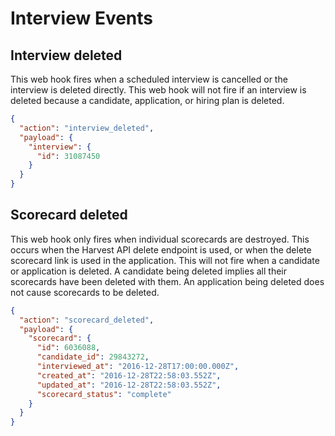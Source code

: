 # Interview Events

## Interview deleted

This web hook fires when a scheduled interview is cancelled or the interview is deleted directly. This web hook will not fire if an interview is deleted because a candidate, application, or hiring plan is deleted.

```json
{
  "action": "interview_deleted",
  "payload": {
    "interview": {
      "id": 31087450
    }
  }
}
```
## Scorecard deleted

This web hook only fires when individual scorecards are destroyed.  This occurs when the Harvest API delete endpoint is used, or when the delete scorecard link is used in the application. This will not fire when a candidate or application is deleted. A candidate being deleted implies all their scorecards have been deleted with them. An application being deleted does not cause scorecards to be deleted.

```json
{
  "action": "scorecard_deleted",
  "payload": {
    "scorecard": {
      "id": 6036088,
      "candidate_id": 29843272,
      "interviewed_at": "2016-12-28T17:00:00.000Z",
      "created_at": "2016-12-28T22:58:03.552Z",
      "updated_at": "2016-12-28T22:58:03.552Z",
      "scorecard_status": "complete"
    }
  }
}
```